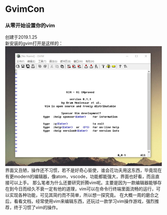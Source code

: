 # GvimCon
### 从零开始设置你的vim
创建于2019.1.25  
新安装的gvim打开是这样的：  
![gvimg](/img/gvimStart.jpg)
界面又丑陋，操作还不习惯，若不是好奇心驱使，谁会花功夫用这东西，毕竟现在有更modern的编辑器，像atom，vscode，功能都能强大，界面也好看，而且直接可以上手。
那么笔者为什么还要研究折腾vim呢。主要是因为一款编辑器能够存在到今日而经久不衰一定有他的道理，vim可以在命令行终端里面流畅的运行，可以实现各种功能，可见其简约而不简单，所以想一探究竟。
在大概一周的磨合之后，看看文档，经常使用vim来编辑东西，还玩过一款学习vim操作游戏，强烈推荐，终于习惯了vim的操作。
